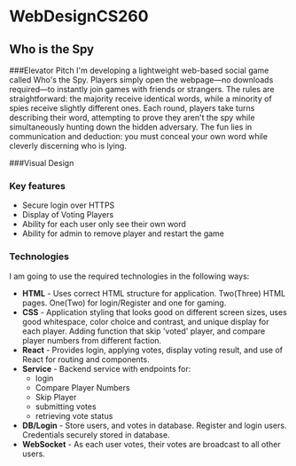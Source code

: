 # WebDesignCS260
## Who is the Spy
###Elevator Pitch
I'm developing a lightweight web-based social game called Who's the Spy.
Players simply open the webpage—no downloads required—to instantly join games with friends or strangers.
The rules are straightforward: the majority receive identical words, while a minority of spies receive slightly different ones. Each round, players take turns describing their word, attempting to prove they aren't the spy while simultaneously hunting down the hidden adversary.
The fun lies in communication and deduction: you must conceal your own word while cleverly discerning who is lying.

###Visual Design

### Key features

- Secure login over HTTPS
- Display of Voting Players
- Ability for each user only see their own word
- Ability for admin to remove player and restart the game

### Technologies

I am going to use the required technologies in the following ways:

- **HTML** - Uses correct HTML structure for application. Two(Three) HTML pages. One(Two) for login/Register and one for gaming. 
- **CSS** - Application styling that looks good on different screen sizes, uses good whitespace, color choice and contrast, and unique display for each player. Adding function that skip 'voted' player, and compare player numbers from different faction.
- **React** - Provides login, applying votes, display voting result, and use of React for routing and components.
- **Service** - Backend service with endpoints for:
  - login
  - Compare Player Numbers
  - Skip Player
  - submitting votes
  - retrieving vote status
- **DB/Login** - Store users, and votes in database. Register and login users. Credentials securely stored in database.
- **WebSocket** - As each user votes, their votes are broadcast to all other users.
